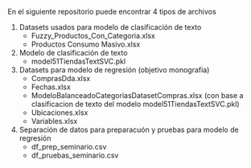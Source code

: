 En el siguiente repositorio puede encontrar 4 tipos de archivos
  1. Datasets usados para modelo de clasificación de texto
       - Fuzzy_Productos_Con_Categoria.xlsx
       - Productos Consumo Masivo.xlsx
  2. Modelo de clasificación de texto
       - model51TiendasTextSVC.pkl
  3. Datasets para modelo de regresión (objetivo monografia)
      - ComprasDda.xlsx
      - Fechas.xlsx
      - ModeloBalanceadoCategoriasDatasetCompras.xlsx (con base a clasificacion de texto del modelo model51TiendasTextSVC.pkl)
      - Ubicaciones.xlsx
      - Variables.xlsx
  4. Separación de datos para preparacuón y pruebas para modelo de regresión
       - df_prep_seminario.csv
       - df_pruebas_seminario.csv
